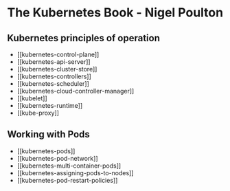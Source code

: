 # The Kubernetes Book - Nigel Poulton

## Kubernetes principles of operation

- [[kubernetes-control-plane]]
- [[kubernetes-api-server]]
- [[kubernetes-cluster-store]]
- [[kubernetes-controllers]]
- [[kubernetes-scheduler]]
- [[kubernetes-cloud-controller-manager]]
- [[kubelet]]
- [[kubernetes-runtime]]
- [[kube-proxy]]

## Working with Pods

- [[kubernetes-pods]]
- [[kubernetes-pod-network]]
- [[kubernetes-multi-container-pods]]
- [[kubernetes-assigning-pods-to-nodes]]
- [[kubernetes-pod-restart-policies]]

